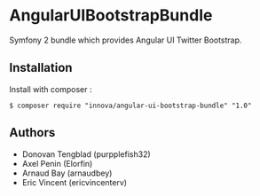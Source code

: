 # AngularUIBootstrapBundle

Symfony 2 bundle which provides Angular UI Twitter Bootstrap.

## Installation

Install with composer :
	
	$ composer require "innova/angular-ui-bootstrap-bundle" "1.0"

## Authors

* Donovan Tengblad (purpplefish32)
* Axel Penin (Elorfin)
* Arnaud Bay (arnaudbey)
* Eric Vincent (ericvincenterv)
